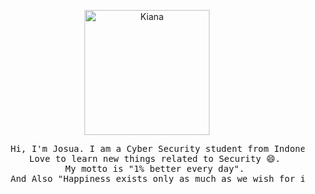 <p align="center">
    <img width="200" src="https://github.com/G34ts/G34ts/assets/126637263/5503383b-11ec-4be6-9c81-f7732196ee6c" alt="Kiana">
</p>
<pre align="center">
    Hi, I'm Josua. I am a Cyber Security student from Indonesia.
    Love to learn new things related to Security 😄. 
    My motto is "1% better every day". 
    And Also "Happiness exists only as much as we wish for it" 🙏.
</pre>
<!--
**G34ts/G34ts** is a ✨ _special_ ✨ repository because its `README.md` (this file) appears on your GitHub profile.

Here are some ideas to get you started:

- 🔭 I’m currently working on ...
- 🌱 I’m currently learning ...
- 👯 I’m looking to collaborate on ...
- 🤔 I’m looking for help with ...
- 💬 Ask me about ...
- 📫 How to reach me: ...
- 😄 Pronouns: ...
- ⚡ Fun fact: ...
-->
